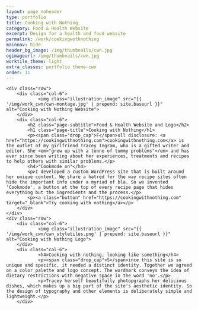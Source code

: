 ```yaml
---
layout: page_noheader
type: portfolio
title: Cooking with Nothing
category: Food & Health Website
excerpt: Design for a health and food website
permalink: /work/cookingwothnothing
mainnav: hide
header_bg_image: /img/thumbnails/cwn.jpg
ogimageurl: /img/thumbnails/cwn.jpg
worktile_theme: light
extra_classes: portfolio theme-cwn
order: 11
---
```


<div class="wrapper">

	<div class="row">
		<div class="col-6">			
				<img class="illustration_image" src="{{ '/img/work_cwn/cwn-montage.jpg' | prepend: site.baseurl }}" alt="Cooking with Nothing Website">				
		</div>
		<div class="col-6">
			<h2 class="page-subtitle">Food & Health Website and Logo</h2>
			<h1 class="page-title">Cooking with Nothing</h1>
			<p><span class="drop_cap">F</span>ull disclosure: <a href="https://cookingwithnothing.com">cookingwithnothing.com</a> is the outlet of my girlfriend Tracey Ingram, who is a gifted writer and editor. She <em>"grew up with a tonne of tummy problems"</em> and has ever since been writing about her experiences, treatments and recipes to help others with similar problems.</p>
			<h4>"Cookmode on"</h4>
			<p>I developed a custom WordPress site that is built around her unique content. We share a hatred for the way recipe sites often hide the important info under a myriad of bla. So we invented 'Cookmode', a button at the top of every recipe page that hides everything but the ingredients and the process.</p>
			<p><a class="button" href="https://cookingwithnothing.com" target="_blank">Try cooking with nothing</a></p>			 
		</div>						
	</div>
	<div class="row">
		<div class="col-6">			
				<img class="illustration_image" src="{{ '/img/work_cwn/cwn_styletiles.png' | prepend: site.baseurl }}" alt="Cooking with Nothing Logo">				
		</div>
		<div class="col-6">
				<h4>Cooking with nothing, looking like something</h4>
				<p><span class="drop_cap">S</span>ince this site is so unique and specific, it needed a distinct identity. Together we agreed on a color palette and logo concept. The wordmark conveys the idea of dietary restrictions with negative space in the word 'no'.</p>
				<p>Tracey herself beautifully photopgraphs her delicious dishes, which makes up a big part of the site's aesthetic identity. So the design of typography and other elements is deliberately simple and lightweight.</p>  
		</div>
</div>